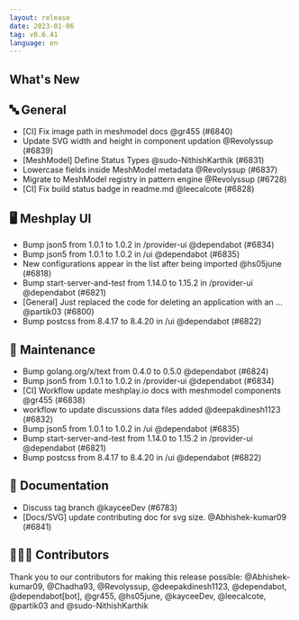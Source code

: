 ```yaml
---
layout: release
date: 2023-01-06
tag: v0.6.41
language: en
---
```


## What's New
## 🔤 General
- [CI] Fix image path in meshmodel docs @gr455 (#6840)
- Update SVG width and height in component updation @Revolyssup (#6839)
- [MeshModel] Define Status Types @sudo-NithishKarthik (#6831)
- Lowercase fields inside MeshModel metadata @Revolyssup (#6837)
- Migrate to MeshModel registry in pattern engine @Revolyssup (#6728)
- [CI] Fix build status badge in readme.md @leecalcote (#6828)

## 🖥 Meshplay UI

- Bump json5 from 1.0.1 to 1.0.2 in /provider-ui @dependabot (#6834)
- Bump json5 from 1.0.1 to 1.0.2 in /ui @dependabot (#6835)
- New configurations appear in the list after being imported @hs05june (#6818)
- Bump start-server-and-test from 1.14.0 to 1.15.2 in /provider-ui @dependabot (#6821)
- [General] Just replaced the code for deleting an application with an … @partik03 (#6800)
- Bump postcss from 8.4.17 to 8.4.20 in /ui @dependabot (#6822)

## 🧰 Maintenance

- Bump golang.org/x/text from 0.4.0 to 0.5.0 @dependabot (#6824)
- Bump json5 from 1.0.1 to 1.0.2 in /provider-ui @dependabot (#6834)
- [CI] Workflow update meshplay.io docs with meshmodel components @gr455 (#6838)
- workflow to update discussions data files added @deepakdinesh1123 (#6832)
- Bump json5 from 1.0.1 to 1.0.2 in /ui @dependabot (#6835)
- Bump start-server-and-test from 1.14.0 to 1.15.2 in /provider-ui @dependabot (#6821)
- Bump postcss from 8.4.17 to 8.4.20 in /ui @dependabot (#6822)

## 📖 Documentation

- Discuss tag branch @kayceeDev (#6783)
- [Docs/SVG] update contributing doc for svg size. @Abhishek-kumar09 (#6841)

## 👨🏽‍💻 Contributors

Thank you to our contributors for making this release possible:
@Abhishek-kumar09, @Chadha93, @Revolyssup, @deepakdinesh1123, @dependabot, @dependabot[bot], @gr455, @hs05june, @kayceeDev, @leecalcote, @partik03 and @sudo-NithishKarthik
